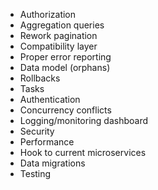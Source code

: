   - Authorization
  - Aggregation queries
  - Rework pagination
  - Compatibility layer
  - Proper error reporting
  - Data model (orphans)
  - Rollbacks
  - Tasks
  - Authentication
  - Concurrency conflicts
  - Logging/monitoring dashboard
  - Security
  - Performance
  - Hook to current microservices
  - Data migrations
  - Testing
